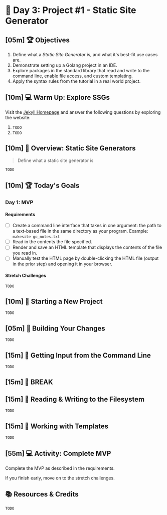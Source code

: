 # 📜 Day 3: Project #1 - Static Site Generator

## [**05m**] 🏆 Objectives

1. Define what a _Static Site Generator_ is, and what it's best-fit use cases are.
1. Demonstrate setting up a Golang project in an IDE.
1. Explore packages in the standard library that read and write to the command line, enable file access, and custom templating.
1. Apply the syntax rules from the tutorial in a real world project.


## [**10m**] 💻 Warm Up: Explore SSGs

Visit the [Jekyll Homepage]() and answer the following questions by exploring the website:

1. `TODO`
2. `TODO`

## [**10m**] 📖 Overview: Static Site Generators

> Define what a static site generator is

`TODO`

## [**10m**] 🏆 Today's Goals

### Day 1: MVP

#### Requirements

- [ ] Create a command line interface that takes in one argument: the path to a text-based file in the same directory as your program. Example: `makesite go_notes.txt`
- [ ] Read in the contents the file specified.
- [ ] Render and save an HTML template that displays the contents of the file you read in.
- [ ] Manually test the HTML page by double-clicking the HTML file (output in the prior step) and opening it in your browser.

#### Stretch Challenges

`TODO`

## [**10m**] 📖 Starting a New Project

`TODO`

## [**05m**] 📖 Building Your Changes

`TODO`

## [**15m**] 📖 Getting Input from the Command Line

`TODO`


## [**15m**] 🌴 BREAK

## [**15m**] 📖 Reading & Writing to the Filesystem

`TODO`

## [**15m**] 📖 Working with Templates

`TODO`

## [**55m**] 💻 Activity: Complete MVP

Complete the MVP as described in the requirements.

If you finish early, move on to the stretch challenges.

## 📚 Resources & Credits

`TODO`
